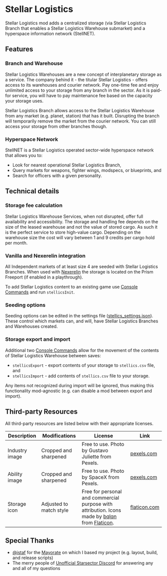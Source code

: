 # Stellar Logistics

Stellar Logistics mod adds a centralized storage (via Stellar Logistics Branch that enables a Stellar Logistics Warehouse submarket) and a hyperspace information network (StellNET).

## Features

### Branch and Warehouse

Stellar Logistics Warehouses are a new concept of interplanetary storage as a service.
The company behind it - the titular Stellar Logistics - offers access to its warehouses and courier network.
Pay one-time fee and enjoy unlimited access to your storage from any branch in the sector.
As it is paid-for service, you will have to pay maintenance fee based on the capacity your storage uses.

Stellar Logistics Branch allows access to the Stellar Logistics Warehouse from any market (e.g. planet, station) that has it built.
Disrupting the branch will temporarily remove the market from the courier network.
You can still access your storage from other branches though.

### Hyperspace Network

StellNET is a Stellar Logistics operated sector-wide hyperspace network that allows you to:
* Look for nearest operational Stellar Logistics Branch,
* Query markets for weapons, fighter wings, modspecs, or blueprints, and
* Search for officers with a given personality.

## Technical details

### Storage fee calculation

Stellar Logistics Warehouse Services, when not disrupted, offer full availability and accessibility.
The storage and handling fee depends on the size of the leased warehouse and not the value of stored cargo.
As such it is the perfect service to store high-value cargo.
Depending on the warehouse size the cost will vary between 1 and 9 credits per cargo hold per month.

### Vanilla and Nexerelin integration

All Independent markets of at least size 4 are seeded with Stellar Logistics Branches.
When used with [Nexerelin](https://fractalsoftworks.com/forum/index.php?topic=9175.0) the storage is located on the Prism Freeport (if enabled in a playthrough).

To add Stellar Logistics content to an existing game use [Console Commands](https://fractalsoftworks.com/forum/index.php?topic=4106.0) and run `stellicsInit`.

### Seeding options

Seeding options can be edited in the settings file ([stellics_settings.json](stellics_settings.json)).
These control which markets can, and will, have Stellar Logistics Branches and Warehouses created.

### Storage export and import

Additional two [Console Commands](https://fractalsoftworks.com/forum/index.php?topic=4106.0) allow for the movement of the contents of Stellar Logistics Warehouse between saves:
* `stellicsExport` - export contents of your storage to `stellics.csv` file, and
* `stellicsImport` - add contents of `stellics.csv` file to your storage.

Any items not recognized during import will be ignored, thus making this functionality mod-agnostic (e.g. can disable a mod between export and import).

## Third-party Resources

All third-party resources are listed below with their appropriate licenses.

| Description    | Modifications           | License     | Link |
| -------------- | ----------------------- | ----------- | ---- |
| Industry image | Cropped and sharpened   | Free to use. Photo by Gustavo Juliette from Pexels. | [pexels.com](https://www.pexels.com/photo/two-person-talking-on-stage-set-up-2473446/) |
| Ability image  | Cropped and sharpened   | Free to use. Photo by SpaceX from Pexels. | [pexels.com](https://www.pexels.com/photo/discovery-earth-nasa-research-23789/) |
| Storage icon   | Adjusted to match style | Free for personal and commercial purpose with attribution. Icons made by [bqlqn](https://www.flaticon.com/authors/bqlqn) from [Flaticon](https://www.flaticon.com/). | [flaticon.com](https://www.flaticon.com/free-icon/box_3037005) |

## Special Thanks

* [@jstaf](https://github.com/jstaf) for the [Mayorate](https://github.com/jstaf/mayorate) on which I based my project (e.g. layout, build, and release scripts)
* The merry people of [Unofficial Starsector Discord](https://discord.gg/TBhcFNh) for answering any and all of my questions
